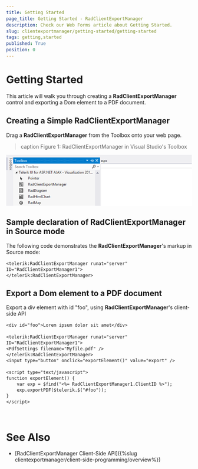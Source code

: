```yaml
---
title: Getting Started
page_title: Getting Started - RadClientExportManager
description: Check our Web Forms article about Getting Started.
slug: clientexportmanager/getting-started/getting-started
tags: getting,started
published: True
position: 0
---
```


# Getting Started



This article will walk you through creating a **RadClientExportManager** control and exporting a Dom element to a PDF document.

## Creating a Simple RadClientExportManager

Drag a **RadClientExportManager** from the Toolbox onto your web page.
>caption Figure 1: RadClientExportManager in Visual Studio's Toolbox

![clientexportmanager-getting-started](images/clientexportmanager-getting-started.png)

## Sample declaration of RadClientExportManager in Source mode

The following code demonstrates the **RadClientExportManager**'s markup in Source mode:

````ASPNET
<telerik:RadClientExportManager runat="server" ID="RadClientExportManager1">
</telerik:RadClientExportManager>
````



## Export a Dom element to a PDF document

Export a div element with id "foo", using **RadClientExportManager**'s client-side API

````ASPNET
<div id="foo">Lorem ipsum dolor sit amet</div>

<telerik:RadClientExportManager runat="server" ID="RadClientExportManager1">
<PdfSettings filename="Myfile.pdf" />
</telerik:RadClientExportManager>
<input type="button" onclick="exportElement()" value="export" />

<script type="text/javascript">
function exportElement() {
	var exp = $find("<%= RadClientExportManager1.ClientID %>");
	exp.exportPDF($telerik.$("#foo"));
}
</script>
	
	
````



# See Also

 * [RadClientExportManager Client-Side API]({%slug clientexportmanager/client-side-programming/overview%})
